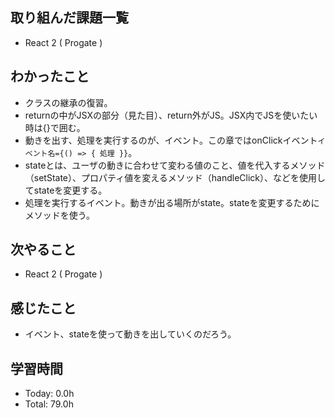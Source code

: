 ## 取り組んだ課題一覧
- React 2 ( Progate )
## わかったこと
- クラスの継承の復習。
- returnの中がJSXの部分（見た目）、return外がJS。JSX内でJSを使いたい時は{}で囲む。
- 動きを出す、処理を実行するのが、イベント。この章ではonClickイベント```イベント名={() => { 処理 }}```。
- stateとは、ユーザの動きに合わせて変わる値のこと、値を代入するメソッド（setState）、プロパティ値を変えるメソッド（handleClick）、などを使用してstateを変更する。
- 処理を実行するイベント。動きが出る場所がstate。stateを変更するためにメソッドを使う。
## 次やること
- React 2 ( Progate )
## 感じたこと
- イベント、stateを使って動きを出していくのだろう。
## 学習時間
- Today: 0.0h
- Total: 79.0h

